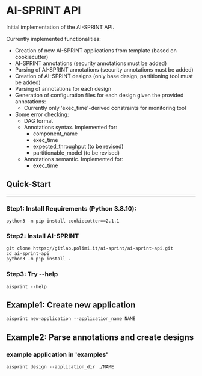 # AI-SPRINT API

Initial implementation of the AI-SPRINT API. 

Currently implemented functionalities:
- Creation of new AI-SPRINT applications from template (based on cookiecutter)
- AI-SPRINT annotations (security annotations must be added)
- Parsing of AI-SPRINT annotations (security annotations must be added)
- Creation of AI-SPRINT designs (only base design, partitioning tool must be added)
- Parsing of annotations for each design
- Generation of configuration files for each design given the provided annotations:
    - Currently only 'exec_time'-derived constraints for monitoring tool
- Some error checking:
    - DAG format
    - Annotations syntax. Implemented for:
        - component_name
        - exec_time
        - expected_throughput (to be revised)
        - partitionable_model (to be revised)
    - Annotations semantic. Implemented for:
        - exec_time

## Quick-Start
---

### Step1: Install Requirements (Python 3.8.10):
```
python3 -m pip install cookiecutter==2.1.1
```

### Step2: Install AI-SPRINT 
```
git clone https://gitlab.polimi.it/ai-sprint/ai-sprint-api.git
cd ai-sprint-api
python3 -m pip install . 
```

### Step3: Try --help 
```
aisprint --help
```

## Example1: Create new application
```
aisprint new-application --application_name NAME
```

## Example2: Parse annotations and create designs 
### example application in 'examples'
```
aisprint design --application_dir ./NAME
```
